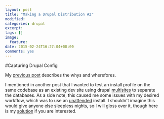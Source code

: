 ```yaml
---
layout: post
title: "Making a Drupal Distribution #2"
modified:
categories: drupal
excerpt:
tags: []
image:
  feature:
date: 2015-02-24T16:27:04+00:00
comments: yes
---
```


#Capturing Drupal Config

My [previous post](http://tombola.github.io/drupal/making-a-drupal-distribution/) describes the whys and wherefores.

I mentioned in another post that I wanted to test an install profile on the same codebase as an existing dev site using drupal [multisites](/drupal/making-a-drupal-distribution/#multisite) to separate the databases. As a side note, this caused me some issues with my desired workflow, which was to use an [unattended](/drupal/making-a-drupal-distribution/#unattended) install. I shouldn't imagine this would give anyone else sleepless nights, so I will gloss over it, though here is my [solution](/drupal/2015-02-24-unattended-multisite/) if you are interested.


